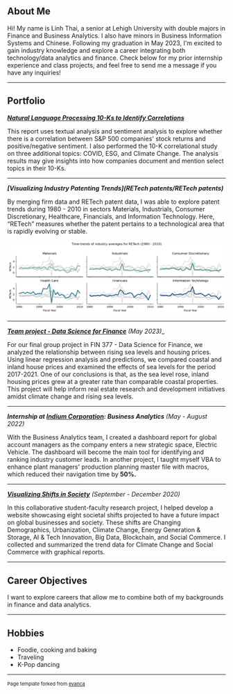 ## About Me

Hi! My name is Linh Thai, a senior at Lehigh University with double majors in Finance and Business Analytics. I also have minors in Business Information Systems and Chinese. Following my graduation in May 2023, I'm excited to gain industry knowledge and explore a career integrating both technology/data analytics and finance. Check below for my prior internship experience and class projects, and feel free to send me a message if you have any inquiries!

---

## Portfolio

<!-- You can link to other websites, PDFs in this repo, and other pages in this repo -->

_**[Natural Language Processing 10-Ks to Identify Correlations](midterm_report)**_

This report uses textual analysis and sentiment analysis to explore whether there is a correlation between S&P 500 companies' stock returns and positive/negative sentiment. I also performed the 10-K correlational study on three additional topics: COVID, ESG, and Climate Change. The analysis results may give insights into how companies document and mention select topics in their 10-Ks.

---

_**[Visualizing Industry Patenting Trends](RETech patents/RETech patents)**_

By merging firm data and RETech patent data, I was able to explore patent trends during 1980 - 2010 in sectors Materials, Industrials, Consumer Discretionary, Healthcare, Financials, and Information Technology. Here, “RETech” measures whether the patent pertains to a technological area that is rapidly evolving or stable.

<img src="RETech patents/output_10_0.png?raw=true"> 

---

_**[Team project - Data Science for Finance]([https://donbowen.github.io/teamproject/](https://williamroth82.github.io/BozandtheBozzers/))** (May 2023)__

For our final group project in FIN 377 - Data Science for Finance, we analyzed the relationship between rising sea levels and housing prices. Using linear regression analysis and predictions, we compared coastal and inland house prices and examined the effects of sea levels for the period 2017-2021. One of our conclusions is that, as the sea level rose, inland housing prices grew at a greater rate than comparable coastal properties. This project will help inform real estate research and development initiatives amidst climate change and rising sea levels.

---

_**Internship at [Indium Corporation](https://www.indium.com/): Business Analytics** (May - August 2022)_

With the Business Analytics team, I created a dashboard report for global account managers as the company enters a new strategic space, Electric Vehicle. The dashboard will become the main tool for identifying and ranking industry customer leads. In another project, I taught myself VBA to enhance plant managers' production planning master file with macros, which reduced their navigation time by **50%.**

---

_**[Visualizing Shifts in Society](https://societalshifts.com/)** (September - December 2020)_

In this collaborative student-faculty research project, I helped develop a website showcasing eight societal shifts projected to have a future impact on global businesses and society. These shifts are Changing Demographics, Urbanization, Climate Change, Energy Generation & Storage, AI & Tech Innovation, Big Data, Blockchain, and Social Commerce. I collected and summarized the trend data for Climate Change and Social Commerce with graphical reports.

---

## Career Objectives

I want to explore careers that allow me to combine both of my backgrounds in finance and data analytics.

---

## Hobbies

- Foodie, cooking and baking
- Traveling
- K-Pop dancing

---
<p style="font-size:11px">Page template forked from <a href="https://github.com/evanca/quick-portfolio">evanca</a></p>
<!-- Remove above link if you don't want to attibute -->
